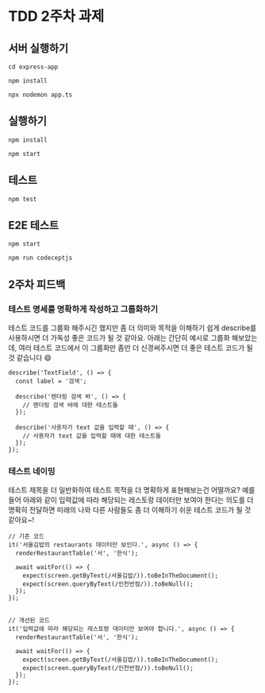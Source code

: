 # TDD 2주차 과제

## 서버 실행하기

```shell
cd express-app

npm install

npx nodemon app.ts
```

## 실행하기

```shell
npm install

npm start
```

## 테스트

```shell
npm test
```

## E2E 테스트

```shell
npm start

npm run codeceptjs
```

## 2주차 피드백

### 테스트 명세를 명확하게 작성하고 그룹화하기

테스트 코드를 그룹화 해주시긴 했지만 좀 더 의미와 목적을 이해하기 쉽게 describe를 사용하시면 더 가독성 좋은 코드가 될 것 같아요. 아래는 간단히 예시로 그룹화 해보았는데, 여러 테스트 코드에서 이 그룹화만 좀만 더 신경써주시면 더 좋은 테스트 코드가 될 것 같습니다 😄

```tsx
describe('TextField', () => {
  const label = '검색';

  describe('렌더링 검색 바', () => {
    // 렌더링 검색 바에 대한 테스트들
  });

  describe('사용자가 text 값을 입력할 때', () => {
    // 사용자가 text 값을 입력할 때에 대한 테스트들
  });
});
```

### 테스트 네이밍

테스트 제목을 더 일반화하여 테스트 목적을 더 명확하게 표현해보는건 어떨까요? 예를 들어 아래와 같이 입력값에 따라 해당되는 레스토랑 데이터만 보여야 한다는 의도를 더 명확히 전달하면 미래의 나와 다른 사람들도 좀 더 이해하기 쉬운 테스트 코드가 될 것 같아요~!

```tsx
// 기존 코드
it('서울김밥의 restaurants 데이터만 보인다.', async () => {
  renderRestaurantTable('서', '한식');

  await waitFor(() => {
    expect(screen.getByText(/서울김밥/)).toBeInTheDocument();
    expect(screen.queryByText(/인천반점/)).toBeNull();
  });
});


// 개선된 코드
it('입력값에 따라 해당되는 레스토랑 데이터만 보여야 합니다.', async () => {
  renderRestaurantTable('서', '한식');

  await waitFor(() => {
    expect(screen.getByText(/서울김밥/)).toBeInTheDocument();
    expect(screen.queryByText(/인천반점/)).toBeNull();
  });
});
```

